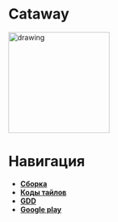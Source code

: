 # Cataway

<img src="https://user-images.githubusercontent.com/25401699/186886264-2e3bca57-cc57-4f05-a470-c3cdb4c5650d.png" alt="drawing" width="200"/>

# Навигация

* [**Сборка**](https://github.com/timattt/Laplacity/blob/master/about/build.md)
* [**Коды тайлов**](https://github.com/timattt/Laplacity/blob/master/about/tileCodes.md)
* [**GDD**](https://github.com/timattt/Laplacity/blob/master/about/GDD.md)
* [**Google play**](https://play.google.com/store/apps/details?id=steelUnicorn.laplacity)
